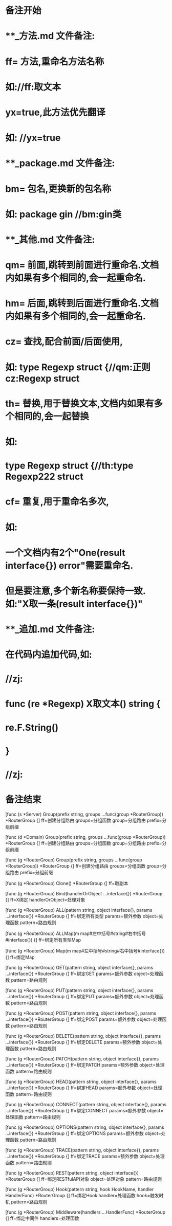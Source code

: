# 备注开始
# **_方法.md 文件备注:
# ff= 方法,重命名方法名称
# 如://ff:取文本
#
# yx=true,此方法优先翻译
# 如: //yx=true


# **_package.md 文件备注:
# bm= 包名,更换新的包名称 
# 如: package gin //bm:gin类


# **_其他.md 文件备注:
# qm= 前面,跳转到前面进行重命名.文档内如果有多个相同的,会一起重命名.
# hm= 后面,跳转到后面进行重命名.文档内如果有多个相同的,会一起重命名.
# cz= 查找,配合前面/后面使用,
# 如: type Regexp struct {//qm:正则 cz:Regexp struct
#
# th= 替换,用于替换文本,文档内如果有多个相同的,会一起替换
# 如:
# type Regexp struct {//th:type Regexp222 struct
#
# cf= 重复,用于重命名多次,
# 如: 
# 一个文档内有2个"One(result interface{}) error"需要重命名.
# 但是要注意,多个新名称要保持一致. 如:"X取一条(result interface{})"


# **_追加.md 文件备注:
# 在代码内追加代码,如:
# //zj:
# func (re *Regexp) X取文本() string { 
#    re.F.String()
# }
# //zj:
# 备注结束

[func (s *Server) Group(prefix string, groups ...func(group *RouterGroup)) *RouterGroup {]
ff=创建分组路由
groups=分组函数
group=分组路由
prefix=分组前缀

[func (d *Domain) Group(prefix string, groups ...func(group *RouterGroup)) *RouterGroup {]
ff=创建分组路由
groups=分组函数
group=分组路由
prefix=分组前缀

[func (g *RouterGroup) Group(prefix string, groups ...func(group *RouterGroup)) *RouterGroup {]
ff=创建分组路由
groups=分组函数
group=分组路由
prefix=分组前缀

[func (g *RouterGroup) Clone() *RouterGroup {]
ff=取副本

[func (g *RouterGroup) Bind(handlerOrObject ...interface{}) *RouterGroup {]
ff=X绑定
handlerOrObject=处理对象

[func (g *RouterGroup) ALL(pattern string, object interface{}, params ...interface{}) *RouterGroup {]
ff=绑定所有类型
params=额外参数
object=处理函数
pattern=路由规则

[func (g *RouterGroup) ALLMap(m map#左中括号#string#右中括号#interface{}) {]
ff=绑定所有类型Map

[func (g *RouterGroup) Map(m map#左中括号#string#右中括号#interface{}) {]
ff=绑定Map

[func (g *RouterGroup) GET(pattern string, object interface{}, params ...interface{}) *RouterGroup {]
ff=绑定GET
params=额外参数
object=处理函数
pattern=路由规则

[func (g *RouterGroup) PUT(pattern string, object interface{}, params ...interface{}) *RouterGroup {]
ff=绑定PUT
params=额外参数
object=处理函数
pattern=路由规则

[func (g *RouterGroup) POST(pattern string, object interface{}, params ...interface{}) *RouterGroup {]
ff=绑定POST
params=额外参数
object=处理函数
pattern=路由规则

[func (g *RouterGroup) DELETE(pattern string, object interface{}, params ...interface{}) *RouterGroup {]
ff=绑定DELETE
params=额外参数
object=处理函数
pattern=路由规则

[func (g *RouterGroup) PATCH(pattern string, object interface{}, params ...interface{}) *RouterGroup {]
ff=绑定PATCH
params=额外参数
object=处理函数
pattern=路由规则

[func (g *RouterGroup) HEAD(pattern string, object interface{}, params ...interface{}) *RouterGroup {]
ff=绑定HEAD
params=额外参数
object=处理函数
pattern=路由规则

[func (g *RouterGroup) CONNECT(pattern string, object interface{}, params ...interface{}) *RouterGroup {]
ff=绑定CONNECT
params=额外参数
object=处理函数
pattern=路由规则

[func (g *RouterGroup) OPTIONS(pattern string, object interface{}, params ...interface{}) *RouterGroup {]
ff=绑定OPTIONS
params=额外参数
object=处理函数
pattern=路由规则

[func (g *RouterGroup) TRACE(pattern string, object interface{}, params ...interface{}) *RouterGroup {]
ff=绑定TRACE
params=额外参数
object=处理函数
pattern=路由规则

[func (g *RouterGroup) REST(pattern string, object interface{}) *RouterGroup {]
ff=绑定RESTfulAPI对象
object=处理对象
pattern=路由规则

[func (g *RouterGroup) Hook(pattern string, hook HookName, handler HandlerFunc) *RouterGroup {]
ff=绑定Hook
handler=处理函数
hook=触发时机
pattern=路由规则

[func (g *RouterGroup) Middleware(handlers ...HandlerFunc) *RouterGroup {]
ff=绑定中间件
handlers=处理函数
